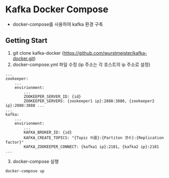 # Kafka Docker Compose
- docker-compose를 사용하여 kafka 환경 구축

## Getting Start
1. git clone kafka-docker (https://github.com/wurstmeister/kafka-docker.git)
2. docker-compose.yml 파일 수정 (ip 주소는 각 호스트의 ip 주소로 설정)
```
...
zookeeper:
    ...
    envirionment:
        ...
        ZOOKEEPER_SERVER_ID: {id}
        ZOOKEEPER_SERVERS: {zookeeper1 ip}:2888:3888, {zookeeper2 ip}:2888:3888 ...
...
kafka:
    ...
    envirionment:
        ...
        KAFKA_BROKER_ID: {id}
        KAFKA_CREATE_TOPICS: "{Topic 이름}:{Partiton 갯수}:{Replication factor}"
        KAFKA_ZOOKEEPER_CONNECT: {kafka1 ip}:2181, {kafka2 ip}:2181
...
```
3. docker-compose 실행
```
docker-compose up
```